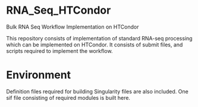 # RNA_Seq_HTCondor
Bulk RNA Seq Workflow Implementation on HTCondor

This repository consists of implementation of standard RNA-seq processing which can be implemented on HTCondor. It consists of submit files, and scripts required to implement the workflow. 

# Environment 
Definition files required for building Singularity files are also included. One sif file consisting of required modules is built here. 
